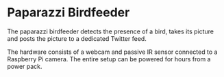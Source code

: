 Paparazzi Birdfeeder
====================

The paparazzi birdfeeder detects the presence of a bird, takes its picture
and posts the picture to a dedicated Twitter feed.

The hardware consists of a webcam and passive IR sensor connected to a 
Raspberry Pi camera.  The entire setup can be powered for hours from a power
 pack.
